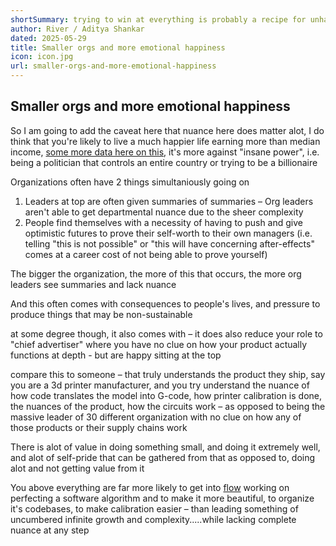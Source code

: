 ```yaml
---
shortSummary: trying to win at everything is probably a recipe for unhappiness
author: River / Aditya Shankar
dated: 2025-05-29
title: Smaller orgs and more emotional happiness
icon: icon.jpg
url: smaller-orgs-and-more-emotional-happiness
---
```


## Smaller orgs and more emotional happiness

So I am going to add the caveat here that nuance here does matter alot, I do think that you're likely to live a much happier life earning more than median income, [some more data here on this](https://ourworldindata.org/happiness-and-life-satisfaction), it's more against "insane power", i.e. being a politician that controls an entire country or trying to be a billionaire

Organizations often have 2 things simultaniously going on

1. Leaders at top are often given summaries of summaries – Org leaders aren't able to get departmental nuance due to the sheer complexity
2. People find themselves with a necessity of having to push and give optimistic futures to prove their self-worth to their own managers (i.e. telling "this is not possible" or "this will have concerning after-effects" comes at a career cost of not being able to prove yourself)

The bigger the organization, the more of this that occurs, the more org leaders see summaries and lack nuance

And this often comes with consequences to people's lives, and pressure to produce things that may be non-sustainable

at some degree though, it also comes with – it does also reduce your role to "chief advertiser" where you have no clue on how your product actually functions at depth - but are happy sitting at the top

compare this to someone – that truly understands the product they ship, say you are a 3d printer manufacturer, and you try understand the nuance of how code translates the model into G-code, how printer calibration is done, the nuances of the product, how the circuits work – as opposed to being the massive leader of 30 different organization with no clue on how any of those products or their supply chains work

There is alot of value in doing something small, and doing it extremely well, and alot of self-pride that can be gathered from that as opposed to, doing alot and not getting value from it

You above everything are far more likely to get into [flow](https://en.wikipedia.org/wiki/Flow_(psychology)) working on perfecting a software algorithm and to make it more beautiful, to organize it's codebases, to make calibration easier – than leading something of uncumbered infinite growth and complexity.....while lacking complete nuance at any step
